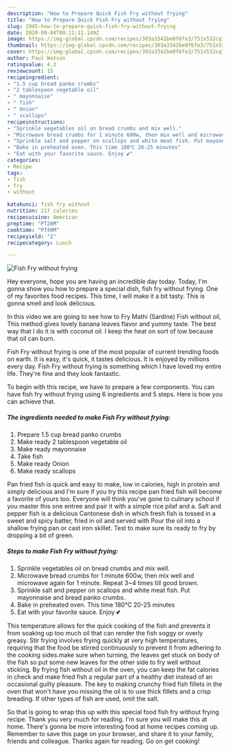 ```yaml
---
description: "How to Prepare Quick Fish Fry without frying"
title: "How to Prepare Quick Fish Fry without frying"
slug: 1945-how-to-prepare-quick-fish-fry-without-frying
date: 2020-09-04T00:11:11.149Z
image: https://img-global.cpcdn.com/recipes/303a3342be0f6fe3/751x532cq70/fish-fry-without-frying-recipe-main-photo.jpg
thumbnail: https://img-global.cpcdn.com/recipes/303a3342be0f6fe3/751x532cq70/fish-fry-without-frying-recipe-main-photo.jpg
cover: https://img-global.cpcdn.com/recipes/303a3342be0f6fe3/751x532cq70/fish-fry-without-frying-recipe-main-photo.jpg
author: Paul Watson
ratingvalue: 4.3
reviewcount: 15
recipeingredient:
- "1.5 cup bread panko crumbs"
- "2 tablespoon vegetable oil"
- " mayonnaise"
- " fish"
- " Onion"
- " scallops"
recipeinstructions:
- "Sprinkle vegetables oil on bread crumbs and mix well."
- "Microwave bread crumbs for 1 minute 600w, then mix well and microwave again for 1 minute. Repeat 3~4 times till good brown."
- "Sprinkle salt and pepper on scallops and white meat fish. Put mayonnaise and bread panko crumbs."
- "Bake in preheated oven. This time 180℃ 20-25 minutes"
- "Eat with your favorite sauce. Enjoy 💕"
categories:
- Recipe
tags:
- fish
- fry
- without

katakunci: fish fry without 
nutrition: 217 calories
recipecuisine: American
preptime: "PT20M"
cooktime: "PT40M"
recipeyield: "2"
recipecategory: Lunch

---
```



![Fish Fry without frying](https://img-global.cpcdn.com/recipes/303a3342be0f6fe3/751x532cq70/fish-fry-without-frying-recipe-main-photo.jpg)

Hey everyone, hope you are having an incredible day today. Today, I'm gonna show you how to prepare a special dish, fish fry without frying. One of my favorites food recipes. This time, I will make it a bit tasty. This is gonna smell and look delicious.

In this video we are going to see how to Fry Mathi (Sardine) Fish without oil, This method gives lovely banana leaves flavor and yummy taste. The best way that I do it is with coconut oil. I keep the heat on sort of low because that oil can burn.

Fish Fry without frying is one of the most popular of current trending foods on earth. It is easy, it's quick, it tastes delicious. It is enjoyed by millions every day. Fish Fry without frying is something which I have loved my entire life. They're fine and they look fantastic.


To begin with this recipe, we have to prepare a few components. You can have fish fry without frying using 6 ingredients and 5 steps. Here is how you can achieve that.

<!--inarticleads1-->

##### The ingredients needed to make Fish Fry without frying:

1. Prepare 1.5 cup bread panko crumbs
1. Make ready 2 tablespoon vegetable oil
1. Make ready  mayonnaise
1. Take  fish
1. Make ready  Onion
1. Make ready  scallops


Pan fried fish is quick and easy to make, low in calories, high in protein and simply delicious and I&#39;m sure if you try this recipe pan fried fish will become a favorite of yours too. Everyone will think you&#39;ve gone to culinary school if you master this one entree and pair it with a simple rice pilaf and a. Salt and pepper fish is a delicious Cantonese dish in which fresh fish is tossed in a sweet and spicy batter, fried in oil and served with Pour the oil into a shallow frying pan or cast iron skillet. Test to make sure its ready to fry by dropping a bit of green. 

<!--inarticleads2-->

##### Steps to make Fish Fry without frying:

1. Sprinkle vegetables oil on bread crumbs and mix well.
1. Microwave bread crumbs for 1 minute 600w, then mix well and microwave again for 1 minute. Repeat 3~4 times till good brown.
1. Sprinkle salt and pepper on scallops and white meat fish. Put mayonnaise and bread panko crumbs.
1. Bake in preheated oven. This time 180℃ 20-25 minutes
1. Eat with your favorite sauce. Enjoy 💕


This temperature allows for the quick cooking of the fish and prevents it from soaking up too much oil that can render the fish soggy or overly greasy. Stir frying involves frying quickly at very high temperatures, requiring that the food be stirred continuously to prevent it from adhering to the cooking sides.make sure when turning, the leaves get stuck on body of the fish so put some new leaves for the other side to fry well without sticking. By frying fish without oil in the oven, you can keep the fat calories in check and make fried fish a regular part of a healthy diet instead of an occasional guilty pleasure. The key to making crunchy fried fish fillets in the oven that won&#39;t have you missing the oil is to use thick fillets and a crisp breading. If other types of fish are used, omit the salt. 

So that is going to wrap this up with this special food fish fry without frying recipe. Thank you very much for reading. I'm sure you will make this at home. There's gonna be more interesting food at home recipes coming up. Remember to save this page on your browser, and share it to your family, friends and colleague. Thanks again for reading. Go on get cooking!
